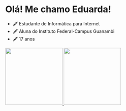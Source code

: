 # Olá! Me chamo Eduarda!

* 🖋️  Estudante de Informática para Internet
* 🖋️  Aluna do Instituto Federal-Campus Guanambi
* 🖋️  17 anos

<div>
<a href="https://beacons.ai/eduardafraga"><img height="180em" src="https://github-readme-stats.vercel.app/api?username=anuraghazra&show_icons=true&hide=contribs,prs&cache_seconds=86400&theme=cobalt"/>
<a href="https://beacons.ai/eduardafraga"><img height="180em" src="https://github-readme-stats.vercel.app/api/pin/?username=anuraghazra&repo=github-readme-stats&cache_seconds=86400&theme=cobalt"/>
</div> 

